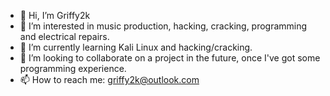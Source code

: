- 👋 Hi, I’m Griffy2k
- 👀 I’m interested in music production, hacking, cracking, programming and electrical repairs.
- 🌱 I’m currently learning Kali Linux and hacking/cracking.
- 💞️ I’m looking to collaborate on a project in the future, once I've got some programming experience.
- 📫 How to reach me: griffy2k@outlook.com

<!---
Griffy2k/Griffy2k is a ✨ special ✨ repository because its `README.md` (this file) appears on your GitHub profile.
You can click the Preview link to take a look at your changes.
--->
